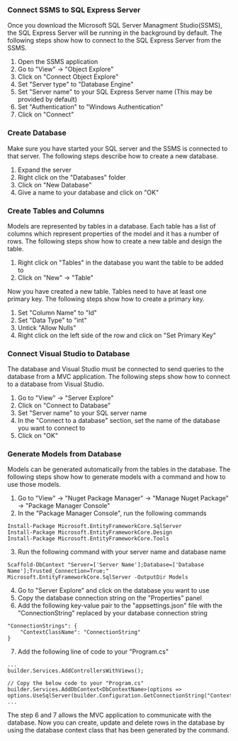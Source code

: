 ### Connect SSMS to SQL Express Server

Once you download the Microsoft SQL Server Managment Studio(SSMS), the SQL Express Server will be running in the background by default. The following steps show how to connect to the SQL Express Server from the SSMS.

1. Open the SSMS application
2. Go to "View" -> "Object Explore"
3. Click on "Connect Object Explore"
4. Set "Server type" to "Database Engine"
5. Set "Server name" to your SQL Express Server name (This may be provided by default)
6. Set "Authentication" to "Windows Authentication"
7. Click on "Connect"

### Create Database

Make sure you have started your SQL server and the SSMS is connected to that server. The following steps describe how to create a new database.

1. Expand the server
2. Right click on the "Databases" folder
3. Click on "New Database"
4. Give a name to your database and click on "OK"

### Create Tables and Columns

Models are represented by tables in a database. Each table has a list of columns which represent properties of the model and it has a number of rows. The following steps show how to create a new table and design the table.

1. Right click on "Tables" in the database you want the table to be added to
2. Click on "New" -> "Table"

Now you have created a new table. Tables need to have at least one primary key. The following steps show how to create a primary key.

1. Set "Column Name" to "Id"
2. Set "Data Type" to "int"
3. Untick "Allow Nulls" 
4. Right click on the left side of the row and click on "Set Primary Key"

### Connect Visual Studio to Database

The database and Visual Studio must be connected to send queries to the database from a MVC application. The following steps show how to connect to a database from Visual Studio.

1. Go to "View" -> "Server Explore"
2. Click on "Connect to Database"
3. Set "Server name" to your SQL server name
4. In the "Connect to a database" section, set the name of the database you want to connect to
5. Click on "OK"

### Generate Models from Database 

Models can be generated automatically from the tables in the database. The following steps show how to generate models with a command and how to use those models.

1. Go to "View" -> "Nuget Package Manager" -> "Manage Nuget Package" -> "Package Manager Console"
2. In the "Package Manager Console", run the following commands
```
Install-Package Microsoft.EntityFrameworkCore.SqlServer
Install-Package Microsoft.EntityFrameworkCore.Design
Install-Package Microsoft.EntityFrameworkCore.Tools
```
3. Run the following command with your server name and database name
```
Scaffold-DbContext "Server=['Server Name'];Database=['Database Name'];Trusted_Connection=True;" Microsoft.EntityFrameworkCore.SqlServer -OutputDir Models
```
4. Go to "Server Explore" and click on the database you want to use
5. Copy the database connection string on the "Properties" panel
6. Add the following key-value pair to the "appsettings.json" file with the "ConnectionString" replaced by your database connection string
```
"ConnectionStrings": {
    "ContextClassName": "ConnectionString"
}
```
7. Add the following line of code to your "Program.cs"
```
...
builder.Services.AddControllersWithViews();

// Copy the below code to your "Program.cs"
builder.Services.AddDbContext<DbContextName>(options => options.UseSqlServer(builder.Configuration.GetConnectionString("ContextClassName")));
...
```

The step 6 and 7 allows the MVC application to communicate with the database. Now you can create, update and delete rows in the database by using the database context class that has been generated by the command.
